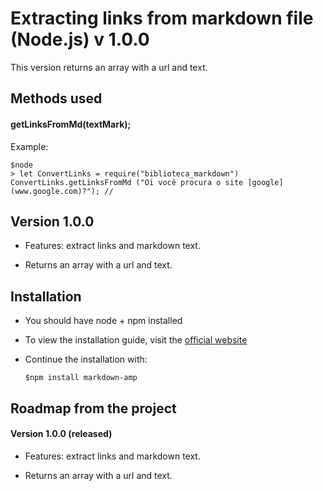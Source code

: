 # Extracting links from markdown file (Node.js) v 1.0.0

This version returns an array with a url and text.

## Methods used

#### getLinksFromMd(textMark);

Example:

    $node
    > let ConvertLinks = require("biblioteca_markdown") ConvertLinks.getLinksFromMd ("Oi você procura o site [google] (www.google.com)?"); //

## Version 1.0.0

- Features: extract links and markdown text.

- Returns an array with a url and text.

## Installation

- You should have node + npm installed

- To view the installation guide, visit the [official website](https://www.npmjs.com/get-npm)

- Continue the installation with:

      $npm install markdown-amp

## Roadmap from the project

#### Version 1.0.0 (released)

- Features: extract links and markdown text.

- Returns an array with a url and text.

